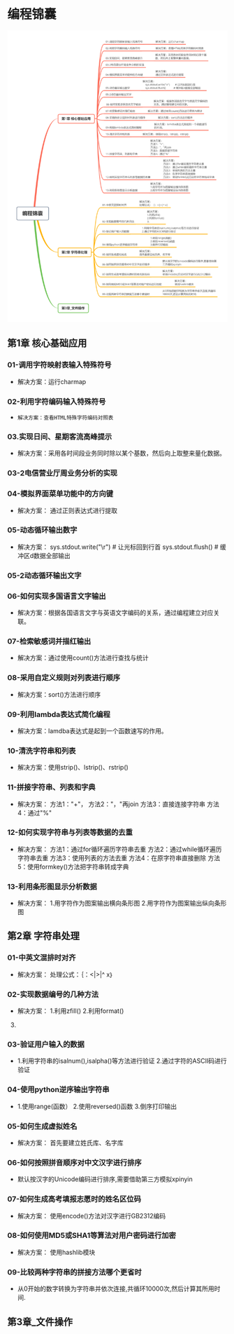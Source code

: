 # 编程锦囊

![Image text](https://raw.githubusercontent.com/weqq2019/Python_exercise/master/index.png)





## 第1章 核心基础应用

### 01-调用字符映射表输入特殊符号

- 解决方案：运行charmap

### 02-利用字符编码输入特殊符号

-     解决方案：查看HTML特殊字符编码对照表

### 03.实现日间、星期客流高峰提示

- 解决方案：采用各时间段业务同时除以某个基数，然后向上取整来量化数据。

### 03-2电信营业厅周业务分析的实现

### 04-模拟界面菜单功能中的方向键

- 解决方案：
通过正则表达式进行提取

### 05-动态循环输出数字

- 解决方案：
    sys.stdout.write("\r")        # 让光标回到行首
    sys.stdout.flush()            # 缓冲区d数据全部输出

### 05-2动态循环输出文字

###  06-如何实现多国语言文字输出

- 解决方案：根据各国语言文字与英语文字编码的关系，通过编程建立对应关联。

### 07-检索敏感词并描红输出

- 解决方案：通过使用count()方法进行查找与统计

### 08-采用自定义规则对列表进行顺序

- 解决方案：sort()方法进行顺序

### 09-利用lambda表达式简化编程

- 解决方案：lamdba表达式是起到一个函数速写的作用。

### 10-清洗字符串和列表

- 解决方案：使用strip()、lstrip()、rstrip()

### 11-拼接字符串、列表和字典

- 解决方案：
方法1："+"，
方法2："，"再join 
方法3：直接连接字符串
方法4：通过"%"

### 12-如何实现字符串与列表等数据的去重

- 解决方案：
方法1：通过for循环遍历字符串去重
方法2：通过while循环遍历字符串去重
方法3：使用列表的方法去重
方法4：在原字符串直接删除
方法5：使用formkey()方法把字符串转成字典

### 13-利用条形图显示分析数据

- 解决方案：
1.用字符作为图案输出横向条形图
2.用字符作为图案输出纵向条形图

## 第2章 字符串处理

### 01-中英文混排时对齐

- 解决方案：
处理公式：｛：<|>|^ x｝

### 02-实现数据编号的几种方法

- 解决方案：
1.利用zfill()
2.利用format()
3.

### 03-验证用户输入的数据

- 1.利用字符串的isalnum(),isalpha()等方法进行验证
2.通过字符的ASCII码进行验证

### 04-使用python逆序输出字符串

- 1.使用range(函数）
2.使用reversed()函数
3.倒序打印输出

### 05-如何生成虚拟姓名

- 解决方案：
首先要建立姓氏库、名字库

### 06-如何按照拼音顺序对中文汉字进行排序

- 默认按汉字的Unicode编码进行排序,需要借助第三方模拟xpinyin

### 07-如何生成高考填报志愿时的姓名区位码

- 解决方案：
使用encode()方法对汉字进行GB2312编码

### 08-如何使用MD5或SHA1等算法对用户密码进行加密

- 解决方案：
使用hashlib模块

### 09-比较两种字符串的拼接方法哪个更省时

- 从0开始的数字转换为字符串并依次连接,共循环10000次,然后计算其所用时间.

## 第3章_文件操作

